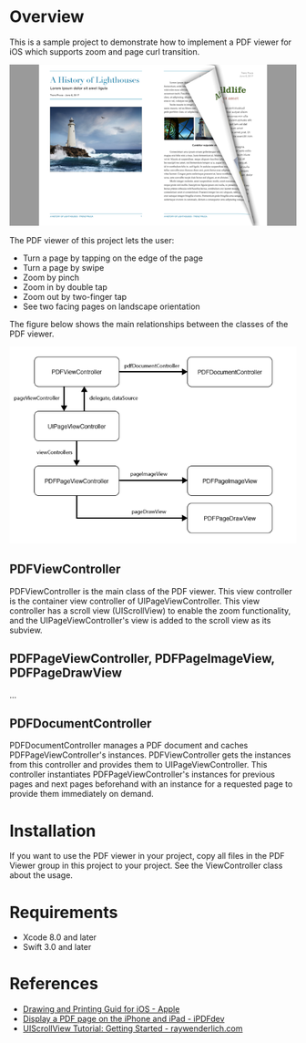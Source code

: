 # Overview
This is a sample project to demonstrate how to implement a PDF viewer for iOS which supports zoom and page curl transition. 

![Screenshot](https://github.com/bugnitude/SamplePDFViewer/blob/master/README_IMAGES/Screenshot.png)

The PDF viewer of this project lets the user:

* Turn a page by tapping on the edge of the page
* Turn a page by swipe
* Zoom by pinch
* Zoom in by double tap
* Zoom out by two-finger tap
* See two facing pages on landscape orientation

The figure below shows the main relationships between the classes of the PDF viewer.

![Relations](https://github.com/bugnitude/SamplePDFViewer/blob/master/README_IMAGES/Relations.png)

## PDFViewController
PDFViewController is the main class of the PDF viewer. This view controller is the container view controller of UIPageViewController. This view controller has a scroll view (UIScrollView) to enable the zoom functionality, and the UIPageViewController's view is added to the scroll view as its subview.



## PDFPageViewController, PDFPageImageView, PDFPageDrawView

...




## PDFDocumentController
PDFDocumentController manages a PDF document and caches PDFPageViewController's instances. PDFViewController gets the instances from this controller and provides them to UIPageViewController. This controller instantiates PDFPageViewController's instances for previous pages and next pages beforehand with an instance for a requested page to provide them immediately on demand.

# Installation
If you want to use the PDF viewer in your project, copy all files in the PDF Viewer group in this project to your project. See the ViewController class about the usage.

# Requirements
* Xcode 8.0 and later
* Swift 3.0 and later

# References
* [Drawing and Printing Guid for iOS - Apple](https://developer.apple.com/library/content/documentation/2DDrawing/Conceptual/DrawingPrintingiOS/GraphicsDrawingOverview/GraphicsDrawingOverview.html#//apple_ref/doc/uid/TP40010156-CH14-SW26)
* [Display a PDF page on the iPhone and iPad - iPDFdev](http://ipdfdev.com/2011/03/23/display-a-pdf-page-on-the-iphone-and-ipad/)
* [UIScrollView Tutorial: Getting Started - raywenderlich.com](https://www.raywenderlich.com/122139/uiscrollview-tutorial)